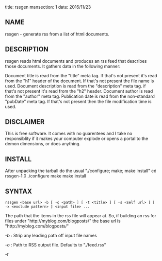 title: rssgen
mansection: 1
date: 2016/11/23

NAME
----
rssgen - generate rss from a list of html documents.


DESCRIPTION
-----------
rssgen reads html documents and produces an rss feed that describes those documents. It gathers data in the following manner:

Document title is read from the "title" meta tag. If that's not present it's read from the "h1" header of the document. If that's not present the file name is used.
Document description is read from the "description" meta tag. if that's not present it's read from the "h2" header.
Document author is read from the "author" meta tag.
Publication date is read from the non-standard "pubDate" meta tag. If that's not present then the file modification time is used.


DISCLAIMER
----------
This is free software. It comes with no guarentees and I take no responsiblity if it makes your computer explode or opens a portal to the demon dimensions, or does anything.


INSTALL
--------
After unpacking the tarball do the usual "./configure; make; make install"
    cd rssgen-1.0
    ./configure
    make
    make install


SYNTAX
------
	rssgen <base url> -b [ -o <path> ] [ -t <title> ] [ -s <self url> ] [ -x <exclude pattern> ] <input file> ...

<base url>		The path that the items in the rss file will appear at. So, if building an rss for files under "http://myblog.com/blogposts/" the base url is "http://myblog.com/blogposts/"

*-b*
   :	Strip any leading path off input file names

*-o <path>*
   :	Path to RSS output file. Defaults to "./feed.rss"

*-t <title>*
   :	Title of RSS Channel

*-s <self url>*
   :  Optional "self" url for this RSS Channel

*-x <exclude pattern>*
   :  Don't include files matching this pattern


The first argument to rssgen must be the base URL where the documents will be stored. Thus this command

```
	rssgen http://mysite.org/blog/ -t "My Blog" post1.html post2.html
```

will generate an RSS file containing documents http://mysite.org/blog/post1.html and http://mysite.org/blog/post2.html.

Sometimes you may wish to build an RSS for files that are not in the current directory. For this the "-b" (basename) option exists. e.g. if you have website files in /home/webmaster/blog you might generate an rss with:

```
	rssgen http://mysite.org/blog/ -t "My Blog" -b /home/webmaster/blog/*.html
```

And this will strip the leading path from the html files and generate an RSS file containing documents http://mysite.org/blog/post1.html and http://mysite.org/blog/post2.html. Without the "-b" flag the paths will be included, so final URLs will be http://mysite.org/blog/home/webmaster/blog/post1.html etc.


META TAGS
---------
rssgen uses meta-tags within the document to get information about it. These are:

```
<meta name="title" content="Title for this document">
<meta name="description" content="Description of this document">
<meta name="author" content="author@somewhere.com">
<meta name="pubDate" content="Thu, 23 Nov 2016 20:43:16">
```

The "pubDate" meta-tag will also take dates in the following formats:

```
<meta name="pubDate" content="2016/11/23 20:43:16">
<meta name="pubDate" content="2016-11-23T20:43:16">
```

AUTHOR
------
rssgen is copyright (C) 2016 Colum Paget. They are released under the GPL so you may do anything with them that the GPL allows.

Email: colums.projects@gmail.com


